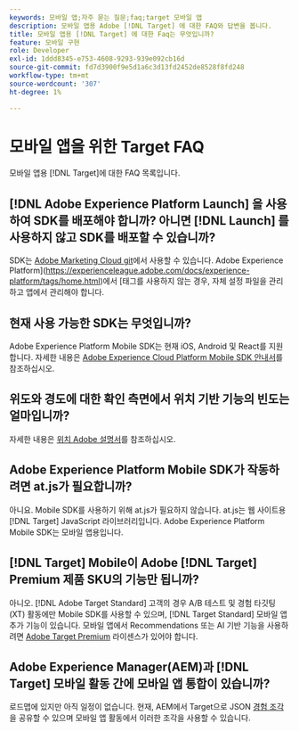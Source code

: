 ```yaml
---
keywords: 모바일 앱;자주 묻는 질문;faq;target 모바일 앱
description: 모바일 앱용 Adobe [!DNL Target] 에 대한 FAQ와 답변을 봅니다.
title: 모바일 앱용 [!DNL Target] 에 대한 Faq는 무엇입니까?
feature: 모바일 구현
role: Developer
exl-id: 1ddd8345-e753-4608-9293-939e092cb16d
source-git-commit: fd7d3900f9e5d1a6c3d13fd2452de8528f8fd248
workflow-type: tm+mt
source-wordcount: '307'
ht-degree: 1%

---
```


# 모바일 앱을 위한 Target FAQ

모바일 앱용 [!DNL Target]에 대한 FAQ 목록입니다.

## [!DNL Adobe Experience Platform Launch] 을 사용하여 SDK를 배포해야 합니까? 아니면 [!DNL Launch] 를 사용하지 않고 SDK를 배포할 수 있습니까?

SDK는 [Adobe Marketing Cloud git](https://github.com/Adobe-Marketing-Cloud/acp-sdks/)에서 사용할 수 있습니다. Adobe Experience Platform](https://experienceleague.adobe.com/docs/experience-platform/tags/home.html)에서 [태그를 사용하지 않는 경우, 자체 설정 파일을 관리하고 앱에서 관리해야 합니다.

## 현재 사용 가능한 SDK는 무엇입니까?

Adobe Experience Platform Mobile SDK는 현재 iOS, Android 및 React를 지원합니다. 자세한 내용은 [Adobe Experience Cloud Platform Mobile SDK 안내서](https://aep-sdks.gitbook.io/docs/)를 참조하십시오.

## 위도와 경도에 대한 확인 측면에서 위치 기반 기능의 빈도는 얼마입니까?

자세한 내용은 [위치 Adobe 설명서](https://placesdocs.com/places-services-by-adobe-documentation/)를 참조하십시오.

## Adobe Experience Platform Mobile SDK가 작동하려면 at.js가 필요합니까?

아니요. Mobile SDK를 사용하기 위해 at.js가 필요하지 않습니다. at.js는 웹 사이트용 [!DNL Target] JavaScript 라이브러리입니다. Adobe Experience Platform Mobile SDK는 모바일 앱용입니다.

## [!DNL Target] Mobile이 Adobe [!DNL Target] Premium 제품 SKU의 기능만 됩니까?

아니오. [!DNL Adobe Target Standard] 고객의 경우 A/B 테스트 및 경험 타깃팅(XT) 활동에만 Mobile SDK를 사용할 수 있으며, [!DNL Target Standard] 모바일 앱 추가 기능이 있습니다. 모바일 앱에서 Recommendations 또는 AI 기반 기능을 사용하려면 [Adobe Target Premium](/help/c-intro/intro.md#premium) 라이센스가 있어야 합니다.

## Adobe Experience Manager(AEM)과 [!DNL Target] 모바일 활동 간에 모바일 앱 통합이 있습니까?

로드맵에 있지만 아직 일정이 없습니다. 현재, AEM에서 Target으로 JSON [경험 조각](/help/c-experiences/c-manage-content/aem-experience-fragments.md)을 공유할 수 있으며 모바일 앱 활동에서 이러한 조각을 사용할 수 있습니다.
